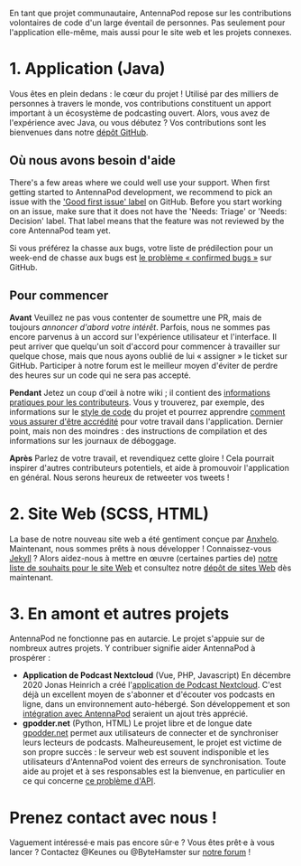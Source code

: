 En tant que projet communautaire, AntennaPod repose sur les contributions volontaires de code d'un large éventail de personnes. Pas seulement pour l'application elle-même, mais aussi pour le site web et les projets connexes.

# 1. Application (Java)

Vous êtes en plein dedans : le cœur du projet ! Utilisé par des milliers de personnes à travers le monde, vos contributions constituent un apport important à un écosystème de podcasting ouvert. Alors, vous avez de l'expérience avec Java, ou vous débutez ? Vos contributions sont les bienvenues dans notre [dépôt GitHub](https://github.com/AntennaPod/AntennaPod).

## Où nous avons besoin d'aide

There's a few areas where we could well use your support. When first getting started to AntennaPod development, we recommend to pick an issue with the ['Good first issue' label](https://github.com/AntennaPod/AntennaPod/labels/Good%20first%20issue) on GitHub. Before you start working on an issue, make sure that it does not have the 'Needs: Triage' or 'Needs: Decision' label. That label means that the feature was not reviewed by the core AntennaPod team yet.

Si vous préférez la chasse aux bugs, votre liste de prédilection pour un week-end de chasse aux bugs est [le problème « confirmed bugs »](https://github.com/AntennaPod/AntennaPod/labels/Type%3A%20Confirmed%20bug) sur GitHub.

## Pour commencer

**Avant** Veuillez ne pas vous contenter de soumettre une PR, mais de toujours *annoncer d'abord votre intérêt*. Parfois, nous ne sommes pas encore parvenus à un accord sur l'expérience utilisateur et l'interface. Il peut arriver que quelqu'un soit d'accord pour commencer à travailler sur quelque chose, mais que nous ayons oublié de lui « assigner » le ticket sur GitHub. Participer à notre forum est le meilleur moyen d'éviter de perdre des heures sur un code qui ne sera pas accepté.

**Pendant** Jetez un coup d'œil à notre wiki ; il contient des [informations pratiques pour les contributeurs](https://github.com/AntennaPod/AntennaPod/wiki). Vous y trouverez, par exemple, des informations sur le [style de code](https://github.com/AntennaPod/AntennaPod/wiki/Code-style) du projet et pourrez apprendre [comment vous assurer d'être accrédité](https://github.com/AntennaPod/AntennaPod/wiki/Getting-accredited-on-the-Contributors-page) pour votre travail dans l'application. Dernier point, mais non des moindres : des instructions de compilation et des informations sur les journaux de déboggage.

**Après** Parlez de votre travail, et revendiquez cette gloire ! Cela pourrait inspirer d'autres contributeurs potentiels, et aide à promouvoir l'application en général. Nous serons heureux de retweeter vos tweets !

# 2. Site Web (SCSS, HTML)

La base de notre nouveau site web a été gentiment conçue par [Anxhelo](https://lushka.al). Maintenant, nous sommes prêts à nous développer ! Connaissez-vous [Jekyll](https://jekyllrb.com/) ? Alors aidez-nous à mettre en œuvre (certaines parties de) [notre liste de souhaits pour le site Web](https://forum.antennapod.org/t/sitemap-for-the-new-website/240) et consultez notre [dépôt de sites Web](https://github.com/AntennaPod/antennapod.github.io) dès maintenant.

# 3. En amont et autres projets

AntennaPod ne fonctionne pas en autarcie. Le projet s'appuie sur de nombreux autres projets. Y contribuer signifie aider AntennaPod à prospérer :

* **Application de Podcast Nextcloud** (Vue, PHP, Javascript) En décembre 2020 Jonas Heinrich a créé l'[application de Podcast Nextcloud](https://apps.nextcloud.com/apps/podcast). C'est déjà un excellent moyen de s'abonner et d'écouter vos podcasts en ligne, dans un environnement auto-hébergé. Son développement et son [intégration avec AntennaPod](https://git.project-insanity.org/onny/nextcloud-app-podcast/-/issues/103) seraient un ajout très apprécié.
* **gpodder.net** (Python, HTML) Le projet libre et de longue date [gpodder.net](https://gpodder.net/) permet aux utilisateurs de connecter et de synchroniser leurs lecteurs de podcasts. Malheureusement, le projet est victime de son propre succès : le serveur web est souvent indisponible et les utilisateurs d'AntennaPod voient des erreurs de synchronisation. Toute aide au projet et à ses responsables est la bienvenue, en particulier en ce qui concerne [ce problème d'API](https://github.com/gpodder/mygpo/issues/128).

# Prenez contact avec nous !

Vaguement intéressé·e mais pas encore sûr·e ? Vous êtes prêt·e à vous lancer ? Contactez @Keunes ou @ByteHamster sur [notre forum](https://forum.antennapod.org) !
